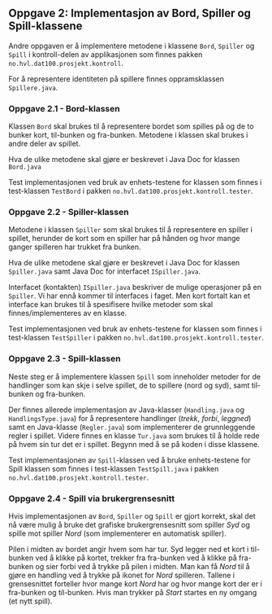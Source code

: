 ## Oppgave 2: Implementasjon av Bord, Spiller og Spill-klassene

Andre oppgaven er å implementere metodene i klassene `Bord`, `Spiller` og `Spill` i kontroll-delen av applikasjonen som finnes pakken `no.hvl.dat100.prosjekt.kontroll`.

For å representere identiteten på spillere finnes oppramsklassen `Spillere.java`.

### Oppgave 2.1 - Bord-klassen

Klassen `Bord` skal brukes til å representere bordet som spilles på og de to bunker kort, til-bunken og fra-bunken. Metodene i klassen skal brukes i andre deler av spillet.

Hva de ulike metodene skal gjøre er beskrevet i Java Doc for klassen `Bord.java`

Test implementasjonen ved bruk av enhets-testene for klassen som finnes i test-klassen `TestBord` i pakken `no.hvl.dat100.prosjekt.kontroll.tester`.

### Oppgave 2.2 - Spiller-klassen

Metodene i klassen `Spiller` som skal brukes til å representere en spiller i spillet, herunder de kort som en spiller har på hånden og hvor mange ganger spilleren har trukket fra bunken.

Hva de ulike metodene skal gjøre er beskrevet i Java Doc for klassen `Spiller.java` samt Java Doc for interfacet `ISpiller.java`.

Interfacet (kontakten) `ISpiller.java` beskriver de mulige operasjoner på en `Spiller`. Vi har ennå kommer til interfaces i faget. Men kort fortalt kan et interface kan brukes til å spesifisere hvilke metoder som skal finnes/implementeres av en klasse.

Test implementasjonen ved bruk av enhets-testene for klassen som finnes i test-klassen `TestSpiller` i pakken `no.hvl.dat100.prosjekt.kontroll.tester`.

### Oppgave 2.3 - Spill-klassen

Neste steg er å implementere klassen `Spill` som inneholder metoder for de handlinger som kan skje i selve spillet, de to spillere (nord og syd), samt til-bunken og fra-bunken.

Der finnes allerede implementasjon av Java-klasser (`Handling.java` og `HandlingsType.java`) for å representere handlinger (*trekk*, *forbi*, *leggned*) samt en Java-klasse (`Regler.java`) som implementerer de grunnleggende regler i spillet. Videre finnes en klasse `Tur.java` som brukes til å holde rede på hvem sin tur det er i spillet. Begynn med å se på koden i disse klassene.

Test implementasjonen av `Spill`-klassen ved å bruke enhets-testene for Spill klassen som finnes i test-klassen `TestSpill.java` i pakken `no.hvl.dat100.prosjekt.kontroll.tester`.

### Oppgave 2.4 - Spill via brukergrensesnitt

Hvis implementasjonen av `Bord`, `Spiller` og `Spill` er gjort korrekt, skal det nå være mulig å bruke det grafiske brukergrensesnitt som spiller *Syd* og spille mot spiller *Nord* (som implementerer en automatisk spiller).

Pilen i midten av bordet angir hvem som har tur. Syd legger ned et kort i til-bunken ved å klikke på kortet, trekker fra fra-bunken ved å klikke på fra-bunken og sier forbi ved å trykke på pilen i midten. Man kan få *Nord* til å gjøre en handling ved å trykke på ikonet for *Nord* spilleren. Tallene i grensesnittet forteller hvor mange kort *Nord* har og hvor mange kort der er i fra-bunken og til-bunken. Hvis man trykker på *Start* startes en ny omgang (et nytt spill).
